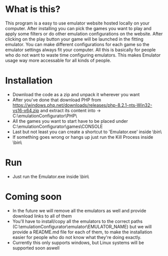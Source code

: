 # What is this?
This program is a easy to use emulator website hosted locally on your computer.
After installing you can pick the games you want to play and apply some filters or do other emulation configurations
on the website. After clicking on the play button your game will be launched in the fitting emulator. You can make different configurations for each game so the emulator settings always fit your computer.
All this is basically for people who do not want to waste time configuring emulators. This makes Emulator usage way more accessable for all kinds of people.

# Installation

- Download the code as a zip and unpack it wherever you want
- After you've done that download PHP from https://windows.php.net/downloads/releases/php-8.2.1-nts-Win32-vs16-x64.zip and extract its content into -> C:\emulationConfigurator\PHP\
- All the games you want to start have to be placed under C:\emulationConfigurator\games\CONSOLE
- Last but not least you can create a shortcut to 'Emulator.exe' inside \bin\
- If something goes wrong or hangs up just run the Kill Process inside \bin\


# Run
- Just run the Emulator.exe inside \bin\

# Coming soon
- In the future we will remove all the emulators as well and provide download links to all of them
- You'll have to install/copy all the emulators to the correct paths (C:\emulationConfigurator\emulator\EMULATOR_NAME)
but we will provide a README.md file for each of them, to make the installation easier for people who do not know what they're doing exactly.
- Currently this only supports windows, but Linux systems will be supported soon aswell
